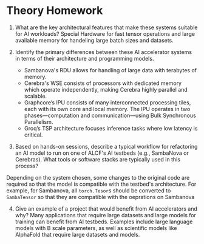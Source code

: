 #  Theory Homework
1. What are the key architectural features that make these systems suitable for AI workloads?
Special Hardware for fast tensor operations and large available memory for handeling large batch sizes and datasets.

2. Identify the primary differences between these AI accelerator systems in terms of their architecture and programming models.
    
    * Sambanova's RDU allows for handling of large data with terabytes of memory. 
    * Cerebra's WSE consists of processors with dedicated memory which operate independently, making Cerebra highly parallel and scalable.
    * Graphcore’s IPU consists of many interconnected processing tiles, each with its own core and local memory. The IPU operates in two phases—computation and communication—using Bulk Synchronous Parallelism.
    * Groq’s TSP architecture focuses inference tasks where low latency is critical.
    
3. Based on hands-on sessions, describe a typical workflow for refactoring an AI model to run on one of ALCF's AI testbeds (e.g., SambaNova or Cerebras). What tools or software stacks are typically used in this process?

Depending on the system chosen, some changes to the original code are required so that the model is compatible with the testbed's architecture. For example, for Sambanova, all `torch.Tesor`s should be converted to `SambaTensor` so that they are compatible with the oeprations on Sambanova

4. Give an example of a project that would benefit from AI accelerators and why?
Many applications that require large datasets and large models for training can benefit from AI testbeds. Examples include large language models with B scale parameters, as well as scientific models like AlphaFold that require large datasets and models.